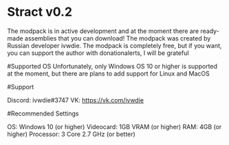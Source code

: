 # Stract v0.2
The modpack is in active development and at the moment there are ready-made assemblies that you can download! 
The modpack was created by Russian developer ivwdie. The modpack is completely free, but if you want, you can support the author with donationalerts, I will be grateful

#Supported OS
Unfortunately, only Windows OS 10 or higher is supported at the moment, but there are plans to add support for Linux and MacOS

#Support

Discord: ivwdie#3747
VK: https://vk.com/ivwdie

#Recommended Settings

OS: Windows 10 (or higher)
Videocard: 1GB VRAM (or higher)
RAM: 4GB (or higher)
Processor: 3 Core 2.7 GHz (or better)
